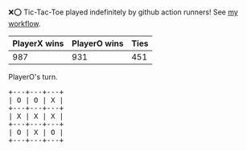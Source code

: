 :x::o: Tic-Tac-Toe played indefinitely by github action runners! See [my workflow](.github/workflows/play.yaml).

|PlayerX wins|PlayerO wins|Ties|
|-|-|-|
|987|931|451|

PlayerO's turn.

<pre>
+---+---+---+
| O | O | X |
+---+---+---+
| X | X | X |
+---+---+---+
| O | X | O |
+---+---+---+
</pre>